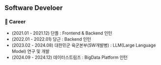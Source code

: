 ## Software Develoer

### 🏫 Career
- (2021.01 - 2021.12) 단플 : Frontend & Backend 인턴
- (2022.01 - 2022.01) 당근 : Backend 인턴
- (2023.02 - 2024.08) 대한민군 육군본부(SW개발병) : LLM(Large Language Model) 연구 및 개발
- (2024.09 - 2024.12) 데이터스트림즈 : BigData Platform 인턴
